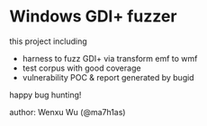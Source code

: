 # Windows GDI+ fuzzer

this project including
- harness to fuzz GDI+ via transform emf to wmf
- test corpus with good coverage
- vulnerability POC & report generated by bugid

happy bug hunting!

author: Wenxu Wu (@ma7h1as)

